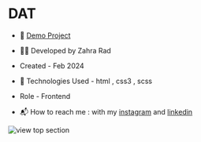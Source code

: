 # DAT

- 📎 [Demo Project](https://zahra-rad.github.io/DAT/)

- 👩‍💻 Developed by Zahra Rad

- Created - Feb 2024

- 🔧 Technologies Used - html , css3 , scss

- Role - Frontend

- 📬 How to reach me : with my [instagram](https://www.instagram.com/zahra.rad_dev?utm_source=qr&igsh=MW1rN2kzcDdpcmNocA==) and [linkedin](https://www.linkedin.com/in/zahra-kaboodvandi-rad-87b12021b?utm_source=share&utm_campaign=share_via&utm_content=profile&utm_medium=android_app)

![view top section](https://github.com/Zahra-Rad/DAT/assets/118894293/aa9c42a0-6b38-477a-a6ca-ab4bd24f0a7b)
 
